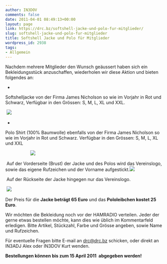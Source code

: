 ```yaml
---
author: IN3DOV
comments: false
date: 2011-04-01 08:49:13+00:00
layout: page
link: https://drc.bz/softshell-jacke-und-polo-fur-mitglieder/
slug: softshell-jacke-und-polo-fur-mitglieder
title: Softshell Jacke und Polo für Mitglieder
wordpress_id: 2938
tags:
- Allgemein
---
```


Nachdem mehrere Mitglieder den Wunsch geäussert haben sich ein Bekleidungsstück anzuschaffen, wiederholen wir diese Aktion und bieten folgendes an:         






	
  * 


Softshelljacke von der Firma James Nicholson so wie im Vorjahr in Rot und Schwarz, Verfügbar in den Grössen: S, M, L, XL und XXL.





 ![](https://drc.bz/wp-content/uploads/2010/04/Beide-Jacken.bmp)






	
  * 


Polo Shirt (100% Baumwolle) ebenfalls von der Firma James Nicholson so wie im Vorjahr in Rot und Schwarz. Verfügbar in den Grössen: S, M, L, XL und XXL





                    ![](https://drc.bz/wp-content/uploads/2010/04/beide-polo2.jpg)     




 Auf der Vorderseite (Brust) der Jacke und des Polos wird das Vereinslogo, sowie das eigene Rufzeichen und der Vorname aufgestickt.![](https://drc.bz/wp-content/uploads/2010/04/02042010-150x150.jpg)         




 Auf der Rückseite der Jacke hingegen nur das Vereinslogo.




 ![](https://drc.bz/wp-content/uploads/2010/04/02042010001.jpg)         




Der Preis für die **Jacke beträgt 65 Euro** und das **Pololeibchen kostet 25 Euro**.   




Wir möchten die Bekleidung noch vor der HAMRADIO verteilen. Jeder der gerne etwas bestellen möchte, kann dies wie üblich im Kommentarfeld erledigen. Bitte Artikel, Stückzahl, Farbe und Grösse angeben, sowie Name und Rufzeichen.       




Für eventuelle Fragen bitte E-mail an [drc@drc.bz](mailto:drc@drc.bz) schicken, oder direkt an IN3ADJ Alex oder IN3DOV Kurt wenden.   




**Bestellungen können bis zum 15 April 2011  abgegeben werden!**
